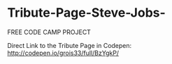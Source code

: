 # Tribute-Page-Steve-Jobs-
FREE CODE CAMP PROJECT

Direct Link to the Tribute Page in Codepen: http://codepen.io/grois33/full/BzYgkP/
